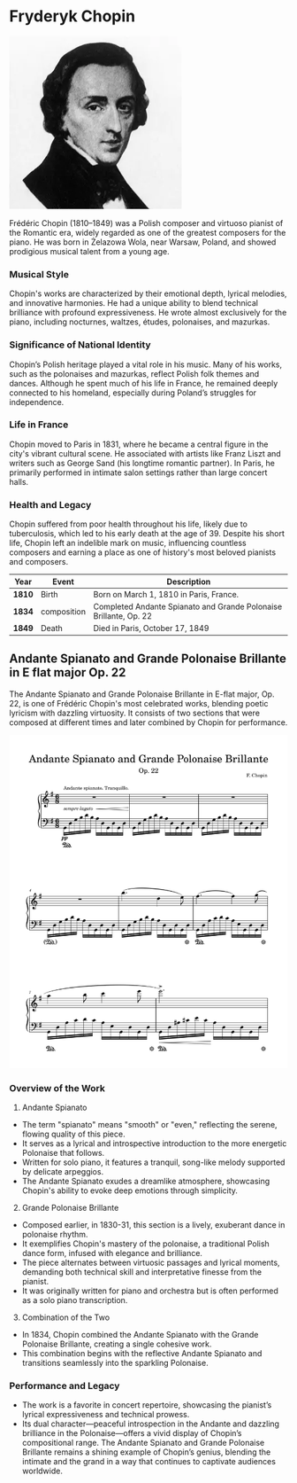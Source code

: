 # Fryderyk Chopin
![image](chopin.png)

Frédéric Chopin (1810–1849) was a Polish composer and virtuoso pianist of the Romantic era, widely regarded as one of the greatest composers for the piano. He was born in Żelazowa Wola, near Warsaw, Poland, and showed prodigious musical talent from a young age.
### Musical Style
Chopin's works are characterized by their emotional depth, lyrical melodies, and innovative harmonies. He had a unique ability to blend technical brilliance with profound expressiveness.
He wrote almost exclusively for the piano, including nocturnes, waltzes, études, polonaises, and mazurkas.
### Significance of National Identity
Chopin’s Polish heritage played a vital role in his music. Many of his works, such as the polonaises and mazurkas, reflect Polish folk themes and dances.
Although he spent much of his life in France, he remained deeply connected to his homeland, especially during Poland’s struggles for independence.
### Life in France
Chopin moved to Paris in 1831, where he became a central figure in the city's vibrant cultural scene. He associated with artists like Franz Liszt and writers such as George Sand (his longtime romantic partner).
In Paris, he primarily performed in intimate salon settings rather than large concert halls.
### Health and Legacy
Chopin suffered from poor health throughout his life, likely due to tuberculosis, which led to his early death at the age of 39.
Despite his short life, Chopin left an indelible mark on music, influencing countless composers and earning a place as one of history's most beloved pianists and composers.

|  Year    | Event                            | Description                                                                 | 
|----------|----------------------------------|-----------------------------------------------------------------------------|
| **1810** | Birth                            | Born on March 1, 1810 in Paris, France.                                     |
| **1834** | composition                      | Completed Andante Spianato and Grande Polonaise Brillante, Op. 22           | 
| **1849** | Death                            | Died in Paris, October 17, 1849                                             |


## Andante Spianato and Grande Polonaise Brillante in E flat major Op. 22
The Andante Spianato and Grande Polonaise Brillante in E-flat major, Op. 22, is one of Frédéric Chopin's most celebrated works, blending poetic lyricism with dazzling virtuosity. It consists of two sections that were composed at different times and later combined by Chopin for performance.

![image](chopin-polonaise.png)

### Overview of the Work
1. Andante Spianato
- The term "spianato" means "smooth" or "even," reflecting the serene, flowing quality of this piece.
- It serves as a lyrical and introspective introduction to the more energetic Polonaise that follows.
- Written for solo piano, it features a tranquil, song-like melody supported by delicate arpeggios.
- The Andante Spianato exudes a dreamlike atmosphere, showcasing Chopin's ability to evoke deep emotions through simplicity.
2. Grande Polonaise Brillante
- Composed earlier, in 1830-31, this section is a lively, exuberant dance in polonaise rhythm.
- It exemplifies Chopin's mastery of the polonaise, a traditional Polish dance form, infused with elegance and brilliance.
- The piece alternates between virtuosic passages and lyrical moments, demanding both technical skill and interpretative finesse from the pianist.
- It was originally written for piano and orchestra but is often performed as a solo piano transcription.
3. Combination of the Two
- In 1834, Chopin combined the Andante Spianato with the Grande Polonaise Brillante, creating a single cohesive work.
- This combination begins with the reflective Andante Spianato and transitions seamlessly into the sparkling Polonaise.

### Performance and Legacy
- The work is a favorite in concert repertoire, showcasing the pianist’s lyrical expressiveness and technical prowess.
- Its dual character—peaceful introspection in the Andante and dazzling brilliance in the Polonaise—offers a vivid display of Chopin’s compositional range.
The Andante Spianato and Grande Polonaise Brillante remains a shining example of Chopin’s genius, blending the intimate and the grand in a way that continues to captivate audiences worldwide.
